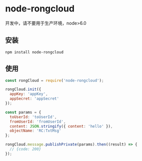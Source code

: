 node-rongcloud
==============

开发中，请不要用于生产环境，node>6.0

## 安装
```
npm install node-rongcloud
```


## 使用
```javascript
const rongCloud = require('node-rongcloud');

rongCloud.init({
  appKey: 'appKey',
  appSecret: 'appSecret'
});

const params = {
  toUserId: 'toUserId',
  fromUserId: 'fromUserId',
  content: JSON.stringify({ content: 'hello' }),
  objectName: 'RC:TxtMsg'
};

rongCloud.message.publishPrivate(params).then((result) => {
  // {code: 200}
});
```
